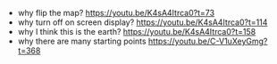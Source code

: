 * why flip the map?
https://youtu.be/K4sA4Itrca0?t=73
* why turn off on screen display?
https://youtu.be/K4sA4Itrca0?t=114
* why I think this is the earth?
https://youtu.be/K4sA4Itrca0?t=158
* why there are many starting points
https://youtu.be/C-V1uXeyGmg?t=368
